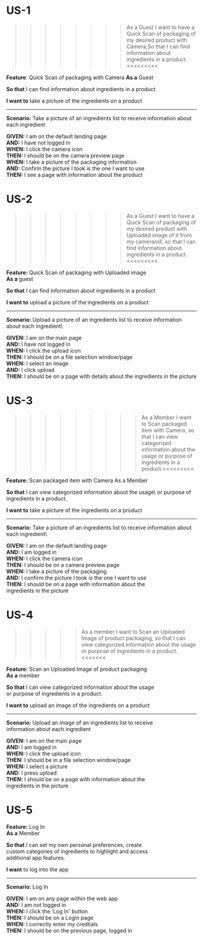 # US-1 

>>>>>>>>As a Guest I want to have a Quick Scan of packaging of my desired product with Camera,So that I can find information about ingredients in a product.<<<<<<<<<

**Feature**: Quick Scan of packaging with Camera
**As a** Guest

**So that** I can find information about ingredients in a product

**I want to** take a picture of the ingredients on a product
<hr>

**Scenario:** Take a picture of an ingredients list to receive information about each ingredient  

**GIVEN:** I am on the default landing page  
**AND:** I have not logged in  
**WHEN:** I click the camera icon   
**THEN:** I should be on the camera preview page   
**WHEN:** I take a picture of the packaging information   
**AND:** Confirm the picture I took is the one I want to use   
**THEN:** I see a page with information about the product
    
# US-2 
>>>>>>>>As a Guest I want to have a Quick Scan of packaging of my desired product with Uploaded image of it from my cameraroll, so that I can find information about ingredients in a product.<<<<<<<<<

**Feature:** Quick Scan of packaging with Uploaded image\
**As a** guest  
 
**So that** I can find information about ingredients in a product

**I want to** upload a picture of the ingredients on a product
<hr>

**Scenario:** Upload a picture of an ingredients list to receive 
information about each ingredient\

**GIVEN:** I am on the main page\
**AND:** I have not logged in\
**WHEN:** I click the upload icon\
**THEN:** I should be on a file selection window/page\
**WHEN:** I select an image\
**AND:** I click upload\
**THEN:** I should be on a page with details about the ingredients in the picture  
  

# US-3 

>>>>>>>>>As a Member I want to Scan packaged item with Camera, so that I can view categorized information about the usage or purpose of ingredients in a product.<<<<<<<<<

**Feature:** Scan packaged item with Camera 
As a Member

**So that** I can view categorized information about the usage\ 
or purpose of ingredients in a product.

**I want to** take a picture of the ingredients on a product
<hr> 

**Scenario:** Take a picture of an ingredients list to receive 
information about each ingredient\

**GIVEN:** I am on the default landing page\
**AND:** I am logged in\
**WHEN:** I click the camera icon\
**THEN:** I should be on a camera preview page\
**WHEN:** I take a picture of the packaging\
**AND:** I confirm the picture I took is the one I want to use\
**THEN:** I should be on a page with information about the   
ingredients in the picture

  
# US-4
>>>>>As a member I want to Scan an Uploaded Image of product packaging, so that I can view categorized information about the usage or purpose of ingredients in a product.<<<<<<<
 

**Feature:** Scan an Uploaded Image of product packaging  
**As a** member  
  
**So that** I can view categorized information about the usage   
or purpose of ingredients in a product.  

**I want to** upload an image of the ingredients on a product  
<hr> 

**Scenario:** Upload an image of an ingredients list to receive   
information about each ingredient  

**GIVEN:** I am on the main page  
**AND:** I am logged in  
**WHEN:** I click the upload icon  
**THEN:** I should be in a file selection window/page  
**WHEN:** I select a picture  
**AND:** I press upload  
**THEN:** I should be on a page with information about the   
ingredients in the picture  

# US-5 

**Feature:** Log In  
**As a** Member  

**So that** I can set my own personal preferences, create   
custom categories of ingredients to highlight and access  
additional app features.  

**I want** to log into the app 
<hr> 

**Scenario:** Log In  

**GIVEN:** I am on any page within the web app  
**AND:** I am not logged in  
**WHEN:** I click the 'Log In' button  
**THEN:** I should be on a Login page  
**WHEN:** I correctly enter my credtials  
**THEN:** I should be on the previous page, logged in  

